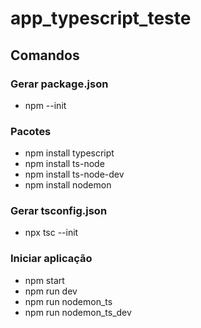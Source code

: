 # app_typescript_teste

## Comandos

### Gerar package.json

- npm --init

### Pacotes

- npm install typescript
- npm install ts-node
- npm install ts-node-dev
- npm install nodemon

### Gerar tsconfig.json

- npx tsc --init

### Iniciar aplicação

- npm start
- npm run dev
- npm run nodemon_ts
- npm run nodemon_ts_dev
